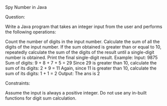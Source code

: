 Spy Number in Java


Question:

Write a Java program that takes an integer input from the user and performs the following operations:

Count the number of digits in the input number.
Calculate the sum of all the digits of the input number.
If the sum obtained is greater than or equal to 10, repeatedly calculate the sum of the digits of the result until a single-digit number is obtained.
Print the final single-digit result.
Example:
Input: 9875
Sum of digits: 9 + 8 + 7 + 5 = 29
Since 29 is greater than 10, calculate the sum of its digits: 2 + 9 = 11
Again, since 11 is greater than 10, calculate the sum of its digits: 1 + 1 = 2
Output: The ans is 2

Constraints:

Assume the input is always a positive integer.
Do not use any in-built functions for digit sum calculation.